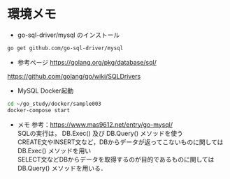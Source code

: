 # 環境メモ


- go-sql-driver/mysql のインストール
```bash
go get github.com/go-sql-driver/mysql
```

- 参考ページ
https://golang.org/pkg/database/sql/

https://github.com/golang/go/wiki/SQLDrivers


- MySQL Docker起動
```bash
cd ~/go_study/docker/sample003
docker-compose start
```




- メモ
参考：https://www.mas9612.net/entry/go-mysql/   
SQLの実行は， DB.Exec() 及び DB.Query() メソッドを使う   
CREATE文やINSERT文など，DBからデータが返ってこないものに関しては DB.Exec() メソッドを用い   
SELECT文などDBからデータを取得するのが目的であるものに関しては DB.Query() メソッドを用いる．   
